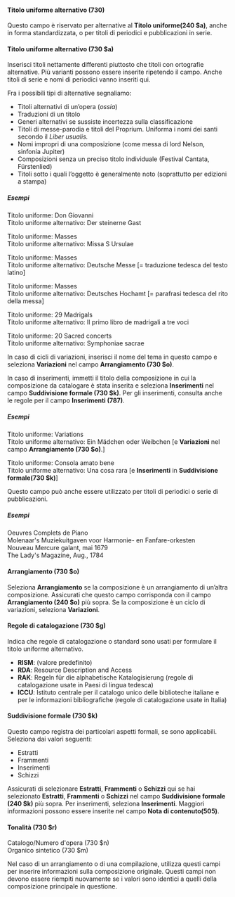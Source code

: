 #### Titolo uniforme alternativo (730)  

Questo campo è riservato per alternative al **Titolo uniforme(240 $a)**, anche in forma standardizzata, o per titoli di periodici e pubblicazioni in serie.  

#### Titolo uniforme alternativo (730 $a)
Inserisci titoli nettamente differenti piuttosto che titoli con ortografie alternative. Più varianti possono essere inserite ripetendo il campo. Anche titoli di serie e nomi di periodici vanno inseriti qui.

Fra i possibili tipi di alternative segnaliamo:

- Titoli alternativi di un’opera (_ossia_)
- Traduzioni di un titolo
- Generi alternativi se sussiste incertezza sulla classificazione
- Titoli di messe-parodia e titoli del Proprium. Uniforma i nomi dei santi secondo il _Liber usualis._
- Nomi impropri di una composizione (come messa di lord Nelson, sinfonia Jupiter)
- Composizioni senza un preciso titolo individuale (Festival Cantata, Fürstenlied)
- Titoli sotto i quali l’oggetto è generalmente noto (soprattutto per edizioni a stampa)  

##### Esempi

Titolo uniforme: Don Giovanni  
Titolo uniforme alternativo: Der steinerne Gast

Titolo uniforme: Masses  
Titolo uniforme alternativo: Missa S Ursulae

Titolo uniforme: Masses  
Titolo uniforme alternativo: Deutsche Messe [= traduzione tedesca del testo latino]

Titolo uniforme: Masses  
Titolo uniforme alternativo: Deutsches Hochamt [= parafrasi tedesca del rito della messa]

Titolo uniforme: 29 Madrigals  
Titolo uniforme alternativo: Il primo libro de madrigali a tre voci

Titolo uniforme: 20 Sacred concerts  
Titolo uniforme alternativo: Symphoniae sacrae

In caso di cicli di variazioni, inserisci il nome del tema in questo campo e seleziona  **Variazioni** nel campo **Arrangiamento (730 $o)**.

In caso di inserimenti, immetti il titolo della composizione in cui la composizione da catalogare è stata inserita e seleziona **Inserimenti** nel campo **Suddivisione formale (730 $k)**. Per gli inserimenti, consulta anche le regole per il campo **Inserimenti (787)**.

##### Esempi

Titolo uniforme: Variations  
Titolo uniforme alternativo: Ein Mädchen oder Weibchen [e **Variazioni** nel campo **Arrangiamento (730 $o)**.]

Titolo uniforme: Consola amato bene  
Titolo uniforme alternativo: Una cosa rara [e **Inserimenti** in **Suddivisione formale(730 $k)**]

Questo campo può anche essere utilizzato per titoli di periodici o serie di pubblicazioni.  
  
##### Esempi  
Oeuvres Complets de Piano  
Molenaar's Muziekuitgaven voor Harmonie- en Fanfare-orkesten  
Nouveau Mercure galant, mai 1679  
The Lady's Magazine, Aug., 1784 
#### Arrangiamento (730 $o) 

Seleziona **Arrangiamento** se la composizione è un arrangiamento di un’altra composizione. Assicurati che questo campo corrisponda con il campo **Arrangiamento (240 $o)** più sopra. Se la composizione è un ciclo di variazioni, seleziona **Variazioni**.

#### Regole di catalogazione (730 $g)  

Indica che regole di catalogazione o standard sono usati per formulare il titolo uniforme alternativo. 

- **RISM**: (valore predefinito)
- **RDA**: Resource Description and Access
- **RAK**: Regeln für die alphabetische Katalogisierung (regole di catalogazione usate in Paesi di lingua tedesca)
- **ICCU**: Istituto centrale per il catalogo unico delle biblioteche italiane e per le informazioni bibliografiche (regole di catalogazione usate in Italia)

#### Suddivisione formale (730 $k) 

Questo campo registra dei particolari aspetti formali, se sono applicabili. Seleziona dai valori seguenti:

- Estratti  
- Frammenti
- Inserimenti
- Schizzi

Assicurati di selezionare  **Estratti**,  **Frammenti**  o  **Schizzi**  qui se hai selezionato  **Estratti**, **Frammenti** o **Schizzi** nel campo **Suddivisione formale (240 $k)** più sopra. Per inserimenti, seleziona **Inserimenti**. Maggiori informazioni possono essere inserite nel campo **Nota di contenuto(505)**.

  

#### Tonalità (730 $r)   
Catalogo/Numero d'opera (730 $n)   
Organico sintetico (730 $m) 

Nel caso di un arrangiamento o di una compilazione, utilizza questi campi per inserire informazioni sulla composizione originale. Questi campi non devono essere riempiti nuovamente se i valori sono identici a quelli della composizione principale in questione.